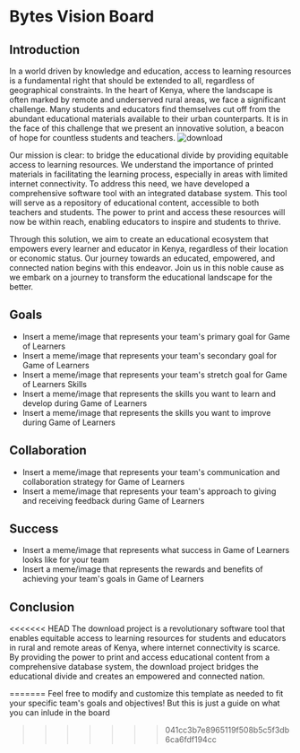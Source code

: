# Bytes Vision Board

## Introduction
In a world driven by knowledge and education, access to learning resources is a fundamental right that should be extended to all, regardless of geographical constraints. In the heart of Kenya, where the landscape is often marked by remote and underserved rural areas, we face a significant challenge. Many students and educators find themselves cut off from the abundant educational materials available to their urban counterparts. It is in the face of this challenge that we present an innovative solution, a beacon of hope for countless students and teachers.
![download](https://github.com/Quingsley/bug-free-chainsaw/assets/82706283/3f15f0a4-4aa3-436d-b115-5d358eb18c36)

Our mission is clear: to bridge the educational divide by providing equitable access to learning resources. We understand the importance of printed materials in facilitating the learning process, especially in areas with limited internet connectivity. To address this need, we have developed a comprehensive software tool with an integrated database system. This tool will serve as a repository of educational content, accessible to both teachers and students. The power to print and access these resources will now be within reach, enabling educators to inspire and students to thrive.

Through this solution, we aim to create an educational ecosystem that empowers every learner and educator in Kenya, regardless of their location or economic status. Our journey towards an educated, empowered, and connected nation begins with this endeavor. Join us in this noble cause as we embark on a journey to transform the educational landscape for the better.

## Goals
- Insert a meme/image that represents your team's primary goal for Game of Learners
- Insert a meme/image that represents your team's secondary goal for Game of Learners
- Insert a meme/image that represents your team's stretch goal for Game of Learners
Skills
- Insert a meme/image that represents the skills you want to learn and develop during Game of Learners
- Insert a meme/image that represents the skills you want to improve during Game of Learners

## Collaboration
- Insert a meme/image that represents your team's communication and collaboration strategy for Game of Learners
- Insert a meme/image that represents your team's approach to giving and receiving feedback during Game of Learners

## Success
- Insert a meme/image that represents what success in Game of Learners looks like for your team
- Insert a meme/image that represents the rewards and benefits of achieving your team's goals in Game of Learners

## Conclusion

<<<<<<< HEAD
The download project is a revolutionary software tool that enables equitable access to learning resources for students and educators in rural and remote areas of Kenya, where internet connectivity is scarce. By providing the power to print and access educational content from a comprehensive database system, the download project bridges the educational divide and creates an empowered and connected nation.

=======
Feel free to modify and customize this template as needed to fit your specific team's goals and objectives! But this is just a guide on what you can inlude in the board
>>>>>>> 041cc3b7e8965119f508b5c5f3db6ca6fdf194cc
